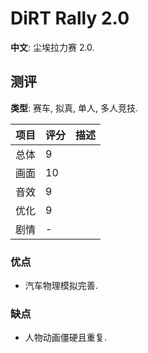 # DiRT Rally 2.0

**中文**: 尘埃拉力赛 2.0.  

## 测评

**类型**: 赛车, 拟真, 单人, 多人竞技.  

| 项目 | 评分 | 描述 |
| ---- | ---- | ---- |
| 总体 | 9    |      |
| 画面 | 10   |      |
| 音效 | 9    |      |
| 优化 | 9    |      |
| 剧情 | -    |      |

### 优点

- 汽车物理模拟完善.

### 缺点

- 人物动画僵硬且重复.
